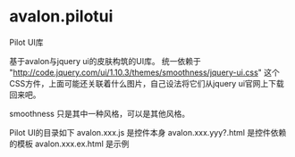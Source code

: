 avalon.pilotui
==============

Pilot UI库

基于avalon与jquery ui的皮肤构筑的UI库。
统一依赖于 "http://code.jquery.com/ui/1.10.3/themes/smoothness/jquery-ui.css" 这个CSS方件，上面可能还关联着什么图片，自己设法将它们从jquery ui官网上下载回来吧。

smoothness 只是其中一种风格，可以是其他风格。

Pilot UI的目录如下
avalon.xxx.js 是控件本身
avalon.xxx.yyy?.html 是控件依赖的模板
avalon.xxx.ex.html 是示例
